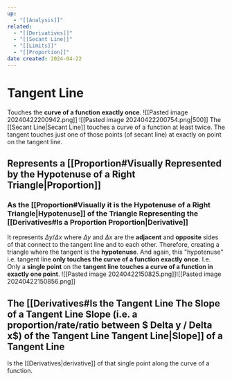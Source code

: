 ```yaml
---
up:
  - "[[Analysis]]"
related:
  - "[[Derivatives]]"
  - "[[Secant Line]]"
  - "[[Limits]]"
  - "[[Proportion]]"
date created: 2024-04-22
---
```

# Tangent Line
Touches the **curve of a function** **exactly once**.
![[Pasted image 20240422200942.png]]
![[Pasted image 20240422200754.png|500]]
The [[Secant Line|Secant Line]] touches a curve of a function at least twice. 
	The tangent touches just one of those points (of secant line) at exactly on point on the tangent line.
## Represents a [[Proportion#Visually Represented by the Hypotenuse of a Right Triangle|Proportion]]
### As the [[Proportion#Visually it is the Hypotenuse of a Right Triangle|Hypotenuse]] of the Triangle Representing the [[Derivatives#Is a Proportion Proportion|Derivative]] 
It represents $\Delta y / \Delta x$ where $\Delta y$ and $\Delta x$ are the **adjacent** and **opposite** sides of that connect to the tangent line and to each other.
Therefore, creating a triangle where the tangent is the **hypotenuse**. 
	And again, this "hypotenuse" i.e. tangent line **only touches the curve of a function exactly once**.
		I.e. Only a **single point** on the **tangent line** **touches a curve of a function in exactly one point**.
![[Pasted image 20240422150825.png]]![[Pasted image 20240422150856.png]]
## The [[Derivatives#Is the Tangent Line The Slope of a Tangent Line Slope (i.e. a proportion/rate/ratio between $ Delta y / Delta x$) of the Tangent Line Tangent Line|Slope]] of a Tangent Line
Is the [[Derivatives|derivative]] of that single point along the curve of a function.
